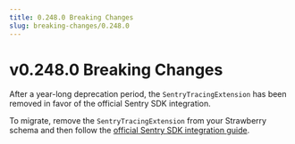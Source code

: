 ```yaml
---
title: 0.248.0 Breaking Changes
slug: breaking-changes/0.248.0
---
```


# v0.248.0 Breaking Changes

After a year-long deprecation period, the `SentryTracingExtension` has been
removed in favor of the official Sentry SDK integration.

To migrate, remove the `SentryTracingExtension` from your Strawberry schema and
then follow the
[official Sentry SDK integration guide](https://docs.sentry.io/platforms/python/integrations/strawberry/).

